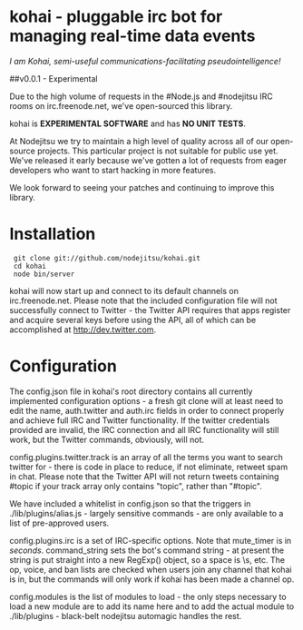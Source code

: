# kohai - pluggable irc bot for managing real-time data events

*I am Kohai, semi-useful communications-facilitating pseudointelligence!*

##v0.0.1 - Experimental

Due to the high volume of requests in the #Node.js and #nodejitsu IRC rooms on irc.freenode.net, we've open-sourced this library. 

kohai is **EXPERIMENTAL SOFTWARE** and has **NO UNIT TESTS**.


At Nodejitsu we try to maintain a high level of quality across all of our open-source projects. This particular project is not suitable for public use yet. We've released it early because we've gotten a lot of requests from eager developers who want to start hacking in more features.

We look forward to seeing your patches and continuing to improve this library.

# Installation

     git clone git://github.com/nodejitsu/kohai.git
     cd kohai
     node bin/server
     

kohai will now start up and connect to its default channels on irc.freenode.net. Please note that the included configuration file will not successfully connect to Twitter - the Twitter API requires that apps register and acquire several keys before using the API, all of which can be accomplished at http://dev.twitter.com.


# Configuration 

The config.json file in kohai's root directory contains all currently implemented configuration options - a fresh git clone will at least need to edit the name, auth.twitter and auth.irc fields in order to connect properly and achieve full IRC and Twitter functionality.  If the twitter credentials provided are invalid, the IRC connection and all IRC functionality will still work, but the Twitter commands, obviously, will not.  

config.plugins.twitter.track is an array of all the terms you want to search twitter for - there is code in place to reduce, if not eliminate, retweet spam in chat.  Please note that the Twitter API will not return tweets containing #topic if your track array only contains "topic", rather than "#topic".  

We have included a whitelist in config.json so that the triggers in ./lib/plugins/alias.js - largely sensitive commands - are only available to a list of pre-approved users.  

config.plugins.irc is a set of IRC-specific options.  Note that mute_timer is in *seconds*.  command_string sets the bot's command string - at present the string is put straight into a new RegExp() object, so a space is \\s, etc.  The op, voice, and ban lists are checked when users join any channel that kohai is in, but the commands will only work if kohai has been made a channel op.  

config.modules is the list of modules to load - the only steps necessary to load a new module are to add its name here and to add the actual module to ./lib/plugins - black-belt nodejitsu automagic handles the rest.  